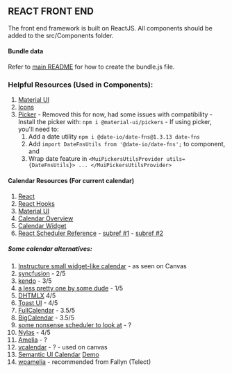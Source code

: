 ## REACT FRONT END
The front end framework is built on ReactJS. All components should be added to the src/Components folder. 

#### Bundle data
 Refer to [main README](../README.md) for how to create the bundle.js file.

### Helpful Resources (Used in Components):
1. [Material UI](https://material-ui.com/)
  1. [Icons](https://material-ui.com/components/material-icons/)
  2. [Picker](https://material-ui-pickers.dev/) - Removed this for now, had some issues with compatibility 
    - Install the picker with: `npm i @material-ui/pickers`
    - If using picker, you'll need to:
      1. Add a date utility `npm i @date-io/date-fns@1.3.13 date-fns`
      2. Add `import DateFnsUtils from '@date-io/date-fns';` to component, and 
      3. Wrap date feature in `<MuiPickersUtilsProvider utils={DateFnsUtils}> ... </MuiPickersUtilsProvider>`

#### Calendar Resources (For current calendar)
  1. [React](https://reactjs.org/)
  2. [React Hooks](https://reactjs.org/docs/hooks-intro.html)
  3. [Material UI](https://material-ui.com/)
  4. [Calendar Overview](https://js.devexpress.com/Documentation/Guide/Widgets/Calendar/Overview/)
  5. [Calendar Widget](https://js.devexpress.com/Demos/WidgetsGallery/Demo/Calendar/Overview/React/Light/)
  6. [React Scheduler Reference](https://devexpress.github.io/devextreme-reactive/react/scheduler/docs/reference/scheduler/)
    - [subref #1](https://js.devexpress.com/Documentation/Guide/Widgets/Scheduler/Appointments/Customize_Appointment_Tooltip/)
    - [subref #2](https://js.devexpress.com/Demos/WidgetsGallery/Demo/Scheduler/LimitAppointmentCountPerCell/React/Dark/)

  ##### Some calendar alternatives: 
  1. [Instructure small widget-like calendar](https://instructure.design/#Calendar) - as seen on Canvas 
  2. [syncfusion](https://www.syncfusion.com/react-ui-components/react-scheduler) - 2/5
  3. [kendo](https://www.telerik.com/kendo-react-ui/components/scheduler/) - 3/5
  4. [a less pretty one by some dude](https://stephenchou1017.github.io/scheduler/#/) - 1/5
  5. [DHTMLX](https://dhtmlx.com/blog/use-dhtmlx-scheduler-component-react-js-library-demo/) 4/5
  6. [Toast UI](https://ui.toast.com/tui-calendar) - 4/5
  7. [FullCalendar](https://fullcalendar.io/) - 3.5/5
  8. [BigCalendar](https://jquense.github.io/react-big-calendar/examples/index.html) - 3.5/5
  9. [some nonsense scheduler to look at](https://demo.easyappointments.org/) - ?
  10. [Nylas](https://www.nylas.com/products/calendar-sync/) - 4/5
  11. [Amelia](https://wpamelia.com/) - ?
  12. [vcalendar](https://vcalendar.io/i18n.html) - ? - used on canvas
  13. [Semantic UI Calendar](https://www.npmjs.com/package/semantic-ui-calendar-react) [Demo](https://codepen.io/nijin39/pen/JbQBXM)
  14. [wpamelia](https://wpamelia.com/open-source-scheduling-software/) - recommended from Fallyn (Telect)
